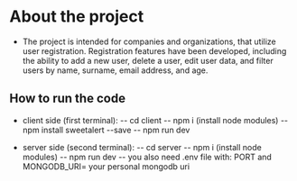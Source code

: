 # About the project

- The project is intended for companies and organizations, that utilize user registration. Registration features have been developed, including the ability to add a new user, delete a user, edit user data, and filter users by name, surname, email address, and age.

## How to run the code

- client side (first terminal):
  -- cd client
  -- npm i (install node modules)
  -- npm install sweetalert --save
  -- npm run dev

- server side (second terminal):
  -- cd server
  -- npm i (install node modules)
  -- npm run dev
  -- you also need .env file with: PORT and MONGODB_URI= your personal mongodb uri
